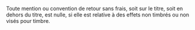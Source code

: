 Toute mention ou convention de retour sans frais, soit sur le titre, soit en dehors du titre, est nulle, si elle est relative à des effets non timbrés ou non visés pour timbre.